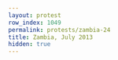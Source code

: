 ```yaml
---
layout: protest
row_index: 1049
permalink: protests/zambia-24
title: Zambia, July 2013
hidden: true
---
```

